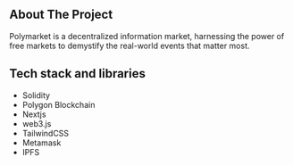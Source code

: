 ## About The Project

Polymarket is a decentralized information market, harnessing the power of free markets to demystify the real-world events that matter most.

## Tech stack and libraries
 - Solidity
 - Polygon Blockchain
 - Nextjs
 - web3.js
 - TailwindCSS
 - Metamask
 - IPFS


